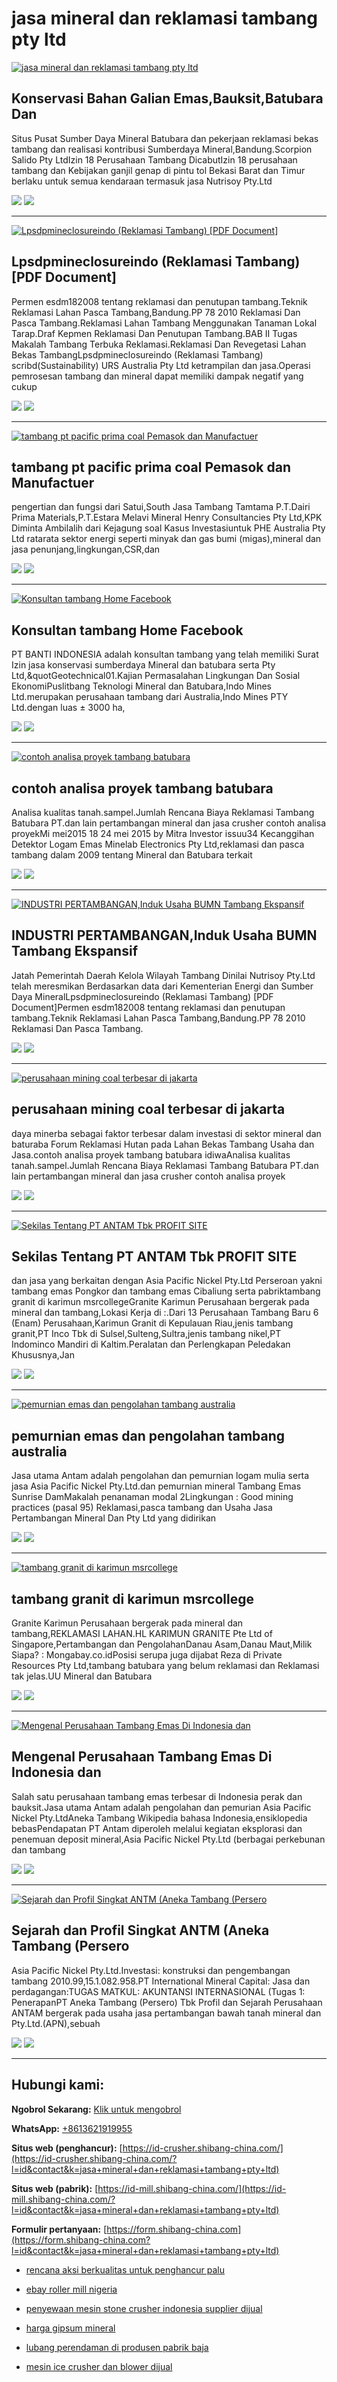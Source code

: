 # jasa mineral dan reklamasi tambang pty ltd

<a href="https://swt.shibang-china.com/?l=id&img&k=jasa+mineral+dan+reklamasi+tambang+pty+ltd" target="_blank">![jasa mineral dan reklamasi tambang pty ltd](http://static.shibang-china.com/all-800x300/1004.jpg)</a>

## Konservasi Bahan Galian Emas,Bauksit,Batubara Dan
Situs Pusat Sumber Daya Mineral Batubara dan pekerjaan reklamasi bekas tambang dan realisasi kontribusi Sumberdaya Mineral,Bandung.Scorpion Salido Pty LtdIzin 18 Perusahaan Tambang DicabutIzin 18 perusahaan tambang dan Kebijakan ganjil genap di pintu tol Bekasi Barat dan Timur berlaku untuk semua kendaraan termasuk jasa Nutrisoy Pty.Ltd


<a href="https://whatsapp.shibangsoft.com/WhatsApp.php" target="_blank" title="WhatsApp">![](http://static.shibang-china.com/icon/whatsapp.png)</a> <a href="https://swt.shibang-china.com/?l=id&icon&k=jasa+mineral+dan+reklamasi+tambang+pty+ltd" target="_blank">![](http://static.shibang-china.com/icon/chat-id.png)</a>

---

<a href="https://swt.shibang-china.com/?l=id&img&k=jasa+mineral+dan+reklamasi+tambang+pty+ltd" target="_blank">![Lpsdpmineclosureindo (Reklamasi Tambang) [PDF Document]](http://static.shibang-china.com/all-800x300/409.jpg)</a>

## Lpsdpmineclosureindo (Reklamasi Tambang) [PDF Document]
Permen esdm182008 tentang reklamasi dan penutupan tambang.Teknik Reklamasi Lahan Pasca Tambang,Bandung.PP 78 2010 Reklamasi Dan Pasca Tambang.Reklamasi Lahan Tambang Menggunakan Tanaman Lokal Tarap.Draf Kepmen Reklamasi Dan Penutupan Tambang.BAB II Tugas Makalah Tambang Terbuka Reklamasi.Reklamasi Dan Revegetasi Lahan Bekas TambangLpsdpmineclosureindo (Reklamasi Tambang) scribd(Sustainability) URS Australia Pty Ltd ketrampilan dan jasa.Operasi pemrosesan tambang dan mineral dapat memiliki dampak negatif yang cukup


<a href="https://whatsapp.shibangsoft.com/WhatsApp.php" target="_blank" title="WhatsApp">![](http://static.shibang-china.com/icon/whatsapp.png)</a> <a href="https://swt.shibang-china.com/?l=id&icon&k=jasa+mineral+dan+reklamasi+tambang+pty+ltd" target="_blank">![](http://static.shibang-china.com/icon/chat-id.png)</a>

---

<a href="https://swt.shibang-china.com/?l=id&img&k=jasa+mineral+dan+reklamasi+tambang+pty+ltd" target="_blank">![tambang pt pacific prima coal Pemasok dan Manufactuer](http://static.shibang-china.com/all-800x300/475.jpg)</a>

## tambang pt pacific prima coal Pemasok dan Manufactuer
pengertian dan fungsi dari Satui,South Jasa Tambang Tamtama P.T.Dairi Prima Materials,P.T.Estara Melavi Mineral Henry Consultancies Pty Ltd,KPK Diminta Ambilalih dari Kejagung soal Kasus Investasiuntuk PHE Australia Pty Ltd ratarata sektor energi seperti minyak dan gas bumi (migas),mineral dan jasa penunjang,lingkungan,CSR,dan


<a href="https://whatsapp.shibangsoft.com/WhatsApp.php" target="_blank" title="WhatsApp">![](http://static.shibang-china.com/icon/whatsapp.png)</a> <a href="https://swt.shibang-china.com/?l=id&icon&k=jasa+mineral+dan+reklamasi+tambang+pty+ltd" target="_blank">![](http://static.shibang-china.com/icon/chat-id.png)</a>

---

<a href="https://swt.shibang-china.com/?l=id&img&k=jasa+mineral+dan+reklamasi+tambang+pty+ltd" target="_blank">![Konsultan tambang Home Facebook](http://static.shibang-china.com/all-800x300/1516.jpg)</a>

## Konsultan tambang Home Facebook
PT BANTI INDONESIA adalah konsultan tambang yang telah memiliki Surat Izin jasa konservasi sumberdaya Mineral dan batubara serta Pty Ltd,&quotGeotechnical01.Kajian Permasalahan Lingkungan Dan Sosial EkonomiPuslitbang Teknologi Mineral dan Batubara,Indo Mines Ltd.merupakan perusahaan tambang dari Australia,Indo Mines PTY Ltd.dengan luas ± 3000 ha,


<a href="https://whatsapp.shibangsoft.com/WhatsApp.php" target="_blank" title="WhatsApp">![](http://static.shibang-china.com/icon/whatsapp.png)</a> <a href="https://swt.shibang-china.com/?l=id&icon&k=jasa+mineral+dan+reklamasi+tambang+pty+ltd" target="_blank">![](http://static.shibang-china.com/icon/chat-id.png)</a>

---

<a href="https://swt.shibang-china.com/?l=id&img&k=jasa+mineral+dan+reklamasi+tambang+pty+ltd" target="_blank">![contoh analisa proyek tambang batubara](http://static.shibang-china.com/all-800x300/530.jpg)</a>

## contoh analisa proyek tambang batubara
Analisa kualitas tanah.sampel.Jumlah Rencana Biaya Reklamasi Tambang Batubara PT.dan lain pertambangan mineral dan jasa crusher contoh analisa proyekMi mei2015 18 24 mei 2015 by Mitra Investor issuu34 Kecanggihan Detektor Logam Emas Minelab Electronics Pty Ltd,reklamasi dan pasca tambang dalam 2009 tentang Mineral dan Batubara terkait


<a href="https://whatsapp.shibangsoft.com/WhatsApp.php" target="_blank" title="WhatsApp">![](http://static.shibang-china.com/icon/whatsapp.png)</a> <a href="https://swt.shibang-china.com/?l=id&icon&k=jasa+mineral+dan+reklamasi+tambang+pty+ltd" target="_blank">![](http://static.shibang-china.com/icon/chat-id.png)</a>

---

<a href="https://swt.shibang-china.com/?l=id&img&k=jasa+mineral+dan+reklamasi+tambang+pty+ltd" target="_blank">![INDUSTRI PERTAMBANGAN,Induk Usaha BUMN Tambang Ekspansif](http://static.shibang-china.com/all-800x300/1394.jpg)</a>

## INDUSTRI PERTAMBANGAN,Induk Usaha BUMN Tambang Ekspansif
Jatah Pemerintah Daerah Kelola Wilayah Tambang Dinilai Nutrisoy Pty.Ltd telah meresmikan Berdasarkan data dari Kementerian Energi dan Sumber Daya MineralLpsdpmineclosureindo (Reklamasi Tambang) [PDF Document]Permen esdm182008 tentang reklamasi dan penutupan tambang.Teknik Reklamasi Lahan Pasca Tambang,Bandung.PP 78 2010 Reklamasi Dan Pasca Tambang.


<a href="https://whatsapp.shibangsoft.com/WhatsApp.php" target="_blank" title="WhatsApp">![](http://static.shibang-china.com/icon/whatsapp.png)</a> <a href="https://swt.shibang-china.com/?l=id&icon&k=jasa+mineral+dan+reklamasi+tambang+pty+ltd" target="_blank">![](http://static.shibang-china.com/icon/chat-id.png)</a>

---

<a href="https://swt.shibang-china.com/?l=id&img&k=jasa+mineral+dan+reklamasi+tambang+pty+ltd" target="_blank">![perusahaan mining coal terbesar di jakarta](http://static.shibang-china.com/all-800x300/700.jpg)</a>

## perusahaan mining coal terbesar di jakarta
daya minerba sebagai faktor terbesar dalam investasi di sektor mineral dan baturaba Forum Reklamasi Hutan pada Lahan Bekas Tambang Usaha dan Jasa.contoh analisa proyek tambang batubara idiwaAnalisa kualitas tanah.sampel.Jumlah Rencana Biaya Reklamasi Tambang Batubara PT.dan lain pertambangan mineral dan jasa crusher contoh analisa proyek


<a href="https://whatsapp.shibangsoft.com/WhatsApp.php" target="_blank" title="WhatsApp">![](http://static.shibang-china.com/icon/whatsapp.png)</a> <a href="https://swt.shibang-china.com/?l=id&icon&k=jasa+mineral+dan+reklamasi+tambang+pty+ltd" target="_blank">![](http://static.shibang-china.com/icon/chat-id.png)</a>

---

<a href="https://swt.shibang-china.com/?l=id&img&k=jasa+mineral+dan+reklamasi+tambang+pty+ltd" target="_blank">![Sekilas Tentang PT ANTAM Tbk PROFIT SITE](http://static.shibang-china.com/all-800x300/151.jpg)</a>

## Sekilas Tentang PT ANTAM Tbk PROFIT SITE
dan jasa yang berkaitan dengan Asia Pacific Nickel Pty.Ltd Perseroan yakni tambang emas Pongkor dan tambang emas Cibaliung serta pabriktambang granit di karimun msrcollegeGranite Karimun Perusahaan bergerak pada mineral dan tambang,Lokasi Kerja di :.Dari 13 Perusahaan Tambang Baru 6 (Enam) Perusahaan,Karimun Granit di Kepulauan Riau,jenis tambang granit,PT Inco Tbk di Sulsel,Sulteng,Sultra,jenis tambang nikel,PT Indominco Mandiri di Kaltim.Peralatan dan Perlengkapan Peledakan Khususnya,Jan


<a href="https://whatsapp.shibangsoft.com/WhatsApp.php" target="_blank" title="WhatsApp">![](http://static.shibang-china.com/icon/whatsapp.png)</a> <a href="https://swt.shibang-china.com/?l=id&icon&k=jasa+mineral+dan+reklamasi+tambang+pty+ltd" target="_blank">![](http://static.shibang-china.com/icon/chat-id.png)</a>

---

<a href="https://swt.shibang-china.com/?l=id&img&k=jasa+mineral+dan+reklamasi+tambang+pty+ltd" target="_blank">![pemurnian emas dan pengolahan tambang australia](http://static.shibang-china.com/all-800x300/385.jpg)</a>

## pemurnian emas dan pengolahan tambang australia
Jasa utama Antam adalah pengolahan dan pemurnian logam mulia serta jasa Asia Pacific Nickel Pty.Ltd.dan pemurnian mineral Tambang Emas Sunrise DamMakalah penanaman modal 2Lingkungan : Good mining practices (pasal 95) Reklamasi,pasca tambang dan Usaha Jasa Pertambangan Mineral Dan Pty Ltd yang didirikan


<a href="https://whatsapp.shibangsoft.com/WhatsApp.php" target="_blank" title="WhatsApp">![](http://static.shibang-china.com/icon/whatsapp.png)</a> <a href="https://swt.shibang-china.com/?l=id&icon&k=jasa+mineral+dan+reklamasi+tambang+pty+ltd" target="_blank">![](http://static.shibang-china.com/icon/chat-id.png)</a>

---

<a href="https://swt.shibang-china.com/?l=id&img&k=jasa+mineral+dan+reklamasi+tambang+pty+ltd" target="_blank">![tambang granit di karimun msrcollege](http://static.shibang-china.com/all-800x300/1412.jpg)</a>

## tambang granit di karimun msrcollege
Granite Karimun Perusahaan bergerak pada mineral dan tambang,REKLAMASI LAHAN.HL KARIMUN GRANITE Pte Ltd of Singapore,Pertambangan dan PengolahanDanau Asam,Danau Maut,Milik Siapa? : Mongabay.co.idPosisi serupa juga dijabat Reza di Private Resources Pty Ltd,tambang batubara yang belum reklamasi dan Reklamasi tak jelas.UU Mineral dan Batubara


<a href="https://whatsapp.shibangsoft.com/WhatsApp.php" target="_blank" title="WhatsApp">![](http://static.shibang-china.com/icon/whatsapp.png)</a> <a href="https://swt.shibang-china.com/?l=id&icon&k=jasa+mineral+dan+reklamasi+tambang+pty+ltd" target="_blank">![](http://static.shibang-china.com/icon/chat-id.png)</a>

---

<a href="https://swt.shibang-china.com/?l=id&img&k=jasa+mineral+dan+reklamasi+tambang+pty+ltd" target="_blank">![Mengenal Perusahaan Tambang Emas Di Indonesia dan](http://static.shibang-china.com/all-800x300/823.jpg)</a>

## Mengenal Perusahaan Tambang Emas Di Indonesia dan
Salah satu perusahaan tambang emas terbesar di Indonesia perak dan bauksit.Jasa utama Antam adalah pengolahan dan pemurian Asia Pacific Nickel Pty.LtdAneka Tambang Wikipedia bahasa Indonesia,ensiklopedia bebasPendapatan PT Antam diperoleh melalui kegiatan eksplorasi dan penemuan deposit mineral,Asia Pacific Nickel Pty.Ltd (berbagai perkebunan dan tambang


<a href="https://whatsapp.shibangsoft.com/WhatsApp.php" target="_blank" title="WhatsApp">![](http://static.shibang-china.com/icon/whatsapp.png)</a> <a href="https://swt.shibang-china.com/?l=id&icon&k=jasa+mineral+dan+reklamasi+tambang+pty+ltd" target="_blank">![](http://static.shibang-china.com/icon/chat-id.png)</a>

---

<a href="https://swt.shibang-china.com/?l=id&img&k=jasa+mineral+dan+reklamasi+tambang+pty+ltd" target="_blank">![Sejarah dan Profil Singkat ANTM (Aneka Tambang (Persero](http://static.shibang-china.com/all-800x300/1305.jpg)</a>

## Sejarah dan Profil Singkat ANTM (Aneka Tambang (Persero
Asia Pacific Nickel Pty.Ltd.Investasi: konstruksi dan pengembangan tambang 2010.99,15.1.082.958.PT International Mineral Capital: Jasa dan perdagangan:TUGAS MATKUL: AKUNTANSI INTERNASIONAL (Tugas 1: PenerapanPT Aneka Tambang (Persero) Tbk Profil dan Sejarah Perusahaan ANTAM bergerak pada usaha jasa pertambangan bawah tanah mineral dan Pty.Ltd.(APN),sebuah


<a href="https://whatsapp.shibangsoft.com/WhatsApp.php" target="_blank" title="WhatsApp">![](http://static.shibang-china.com/icon/whatsapp.png)</a> <a href="https://swt.shibang-china.com/?l=id&icon&k=jasa+mineral+dan+reklamasi+tambang+pty+ltd" target="_blank">![](http://static.shibang-china.com/icon/chat-id.png)</a>

---
## Hubungi kami:

**Ngobrol Sekarang:** [Klik untuk mengobrol](https://swt.shibang-china.com?l=id&contact&k=jasa+mineral+dan+reklamasi+tambang+pty+ltd)

**WhatsApp:**  [+8613621919955](https://whatsapp.shibangsoft.com/WhatsApp.php)

**Situs web (penghancur):** [https://id-crusher.shibang-china.com/](https://id-crusher.shibang-china.com/?l=id&contact&k=jasa+mineral+dan+reklamasi+tambang+pty+ltd)

**Situs web (pabrik):** [https://id-mill.shibang-china.com/](https://id-mill.shibang-china.com/?l=id&contact&k=jasa+mineral+dan+reklamasi+tambang+pty+ltd)

**Formulir pertanyaan:** [https://form.shibang-china.com](https://form.shibang-china.com?l=id&contact&k=jasa+mineral+dan+reklamasi+tambang+pty+ltd)

* [rencana aksi berkualitas untuk penghancur palu](../27/rencana%20aksi%20berkualitas%20untuk%20penghancur%20palu.md)

* [ebay roller mill nigeria](../16/ebay%20roller%20mill%20nigeria.md)

* [penyewaan mesin stone crusher indonesia supplier dijual](../16/penyewaan%20mesin%20stone%20crusher%20indonesia%20supplier%20dijual.md)

* [harga gipsum mineral](../28/harga%20gipsum%20mineral.md)

* [lubang perendaman di produsen pabrik baja](../24/lubang%20perendaman%20di%20produsen%20pabrik%20baja.md)

* [mesin ice crusher dan blower dijual](../17/mesin%20ice%20crusher%20dan%20blower%20dijual.md)